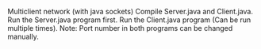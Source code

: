 Multiclient network (with java sockets)
Compile Server.java and Client.java.
Run the Server.java program first.
Run the Client.java program (Can be run multiple times).
Note: Port number in both programs can be changed manually.
